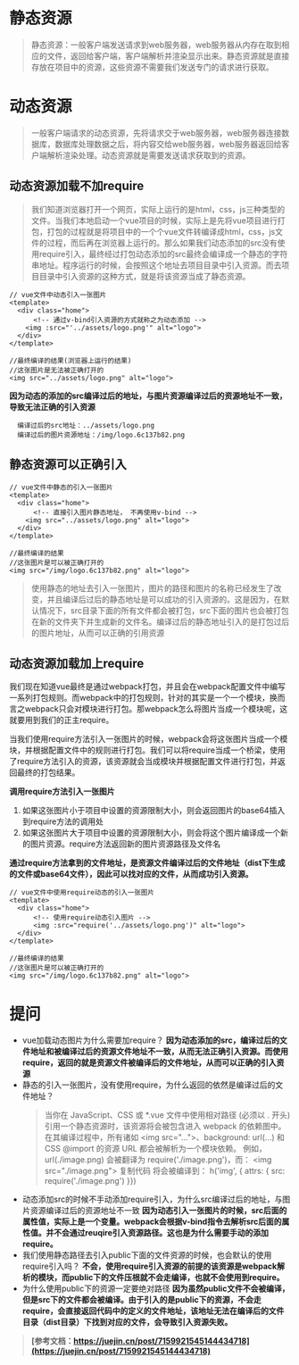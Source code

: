 # 静态资源
> 静态资源：一般客户端发送请求到web服务器，web服务器从内存在取到相应的文件，返回给客户端，客户端解析并渲染显示出来。静态资源就是直接存放在项目中的资源，这些资源不需要我们发送专门的请求进行获取。

# 动态资源
> 一般客户端请求的动态资源，先将请求交于web服务器，web服务器连接数据库，数据库处理数据之后，将内容交给web服务器，web服务器返回给客户端解析渲染处理。动态资源就是需要发送请求获取到的资源。

## 动态资源加载不加require
> 我们知道浏览器打开一个网页，实际上运行的是html，css，js三种类型的文件。当我们本地启动一个vue项目的时候，实际上是先将vue项目进行打包，打包的过程就是将项目中的一个个vue文件转编译成html，css，js文件的过程，而后再在浏览器上运行的。那么如果我们动态添加的src没有使用require引入，最终经过打包动态添加的src最终会编译成一个静态的字符串地址。程序运行的时候，会按照这个地址去项目目录中引入资源。而去项目目录中引入资源的这种方式，就是将该资源当成了静态资源。
```
// vue文件中动态引入一张图片
<template>
  <div class="home">
      <!-- 通过v-bind引入资源的方式就称之为动态添加 -->
    <img :src="'../assets/logo.png'" alt="logo">
  </div>
</template>

//最终编译的结果(浏览器上运行的结果)
//这张图片是无法被正确打开的
<img src="../assets/logo.png" alt="logo">  
```
**因为动态的添加的src编译过后的地址，与图片资源编译过后的资源地址不一致， 导致无法正确的引入资源**
```
  编译过后的src地址：../assets/logo.png
  编译过后的图片资源地址：/img/logo.6c137b82.png
```

## 静态资源可以正确引入
```
// vue文件中静态的引入一张图片
<template>
  <div class="home">
      <!-- 直接引入图片静态地址， 不再使用v-bind -->
    <img src="../assets/logo.png" alt="logo">
  </div>
</template>

//最终编译的结果
//这张图片是可以被正确打开的
<img src="/img/logo.6c137b82.png" alt="logo">
```
> 使用静态的地址去引入一张图片，图片的路径和图片的名称已经发生了改变，并且编译后过后的静态地址是可以成功的引入资源的。这是因为，在默认情况下，src目录下面的所有文件都会被打包，src下面的图片也会被打包在新的文件夹下并生成新的文件名。编译过后的静态地址引入的是打包过后的图片地址，从而可以正确的引用资源

## 动态资源加载加上require
我们现在知道vue最终是通过webpack打包，并且会在webpack配置文件中编写一系列打包规则。而webpack中的打包规则，针对的其实是一个一个模块，换而言之webpack只会对模块进行打包。那webpack怎么将图片当成一个模块呢，这就要用到我们的正主require。

当我们使用require方法引入一张图片的时候，webpack会将这张图片当成一个模块，并根据配置文件中的规则进行打包。我们可以将require当成一个桥梁，使用了require方法引入的资源，该资源就会当成模块并根据配置文件进行打包，并返回最终的打包结果。

**调用require方法引入一张图片**
1. 如果这张图片小于项目中设置的资源限制大小，则会返回图片的base64插入到require方法的调用处
2. 如果这张图片大于项目中设置的资源限制大小，则会将这个图片编译成一个新的图片资源。require方法返回新的图片资源路径及文件名

**通过require方法拿到的文件地址，是资源文件编译过后的文件地址（dist下生成的文件或base64文件），因此可以找对应的文件，从而成功引入资源。**

```
// vue文件中使用require动态的引入一张图片
<template>
  <div class="home">
      <!-- 使用require动态引入图片 -->
      <img :src="require('../assets/logo.png')" alt="logo">
  </div>
</template>

//最终编译的结果
//这张图片是可以被正确打开的
<img src="/img/logo.6c137b82.png" alt="logo">
```

# 提问

- vue加载动态图片为什么需要加require？
**因为动态添加的src，编译过后的文件地址和被编译过后的资源文件地址不一致，从而无法正确引入资源。而使用require，返回的就是资源文件被编译后的文件地址，从而可以正确的引入资源**
- 静态的引入一张图片，没有使用require，为什么返回的依然是编译过后的文件地址？
  > 当你在 JavaScript、CSS 或 *.vue 文件中使用相对路径 (必须以 . 开头) 引用一个静态资源时，该资源将会被包含进入 webpack 的依赖图中。在其编译过程中，所有诸如 \<img src="...">、background: url(...) 和 CSS @import 的资源 URL 都会被解析为一个模块依赖。
  例如，url(./image.png) 会被翻译为 require('./image.png')，而：
  \<img src="./image.png">
  复制代码
  将会被编译到：
  h('img', { attrs: { src: require('./image.png') }})
- 动态添加src的时候不手动添加require引入，为什么src编译过后的地址，与图片资源编译过后的资源地址不一致
**因为动态引入一张图片的时候，src后面的属性值，实际上是一个变量。webpack会根据v-bind指令去解析src后面的属性值。并不会通过reuqire引入资源路径。这也是为什么需要手动的添加require。**
- 我们使用静态路径去引入public下面的文件资源的时候，也会默认的使用require引入吗？
**不会，使用require引入资源的前提的该资源是webpack解析的模块，而public下的文件压根就不会走编译，也就不会使用到require。**
- 为什么使用public下的资源一定要绝对路径
**因为虽然public文件不会被编译，但是src下的文件都会被编译。由于引入的是public下的资源，不会走require，会直接返回代码中的定义的文件地址，该地址无法在编译后的文件目录（dist目录）下找到对应的文件，会导致引入资源失败。**

> **[参考文档：https://juejin.cn/post/7159921545144434718](https://juejin.cn/post/7159921545144434718)**